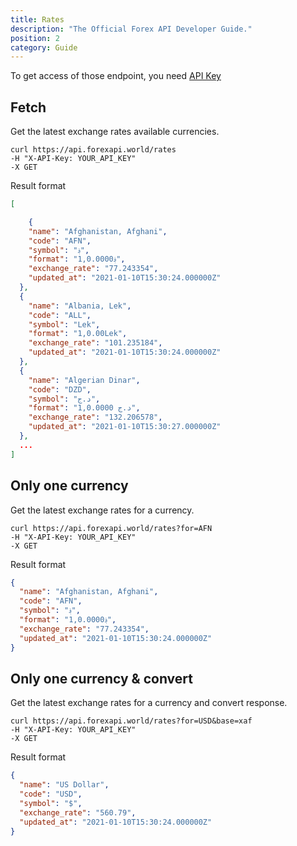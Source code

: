 ```yaml
---
title: Rates
description: "The Official Forex API Developer Guide."
position: 2
category: Guide
---
```


<alert type="warning">

To get access of those endpoint, you need [API Key](https://forexapi.world/settings/api)

</alert>

## Fetch

Get the latest exchange rates available currencies.

<code-group>
  <code-block label="cURL" active>

```cURL
curl https://api.forexapi.world/rates
-H "X-API-Key: YOUR_API_KEY"
-X GET
```

  </code-block>
</code-group>

Result format

```json
[

    {
    "name": "Afghanistan, Afghani",
    "code": "AFN",
    "symbol": "؋",
    "format": "؋1,0.0000",
    "exchange_rate": "77.243354",
    "updated_at": "2021-01-10T15:30:24.000000Z"
  },
  {
    "name": "Albania, Lek",
    "code": "ALL",
    "symbol": "Lek",
    "format": "1,0.00Lek",
    "exchange_rate": "101.235184",
    "updated_at": "2021-01-10T15:30:24.000000Z"
  },
  {
    "name": "Algerian Dinar",
    "code": "DZD",
    "symbol": "د.ج‏",
    "format": "د.ج‏ 1,0.0000",
    "exchange_rate": "132.206578",
    "updated_at": "2021-01-10T15:30:27.000000Z"
  },
  ...
]
```

## Only one currency

Get the latest exchange rates for a currency.

<code-group>
  <code-block label="cURL" active>

```cURL
curl https://api.forexapi.world/rates?for=AFN
-H "X-API-Key: YOUR_API_KEY"
-X GET
```

  </code-block>
</code-group>

Result format

```json
{
  "name": "Afghanistan, Afghani",
  "code": "AFN",
  "symbol": "؋",
  "format": "؋1,0.0000",
  "exchange_rate": "77.243354",
  "updated_at": "2021-01-10T15:30:24.000000Z"
}
```

## Only one currency & convert

Get the latest exchange rates for a currency and convert response.

<code-group>
  <code-block label="cURL" active>

```cURL
curl https://api.forexapi.world/rates?for=USD&base=xaf
-H "X-API-Key: YOUR_API_KEY"
-X GET
```

  </code-block>
</code-group>

Result format

```json
{
  "name": "US Dollar",
  "code": "USD",
  "symbol": "$",
  "exchange_rate": "560.79",
  "updated_at": "2021-01-10T15:30:24.000000Z"
}
```
